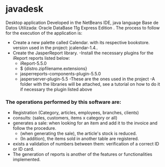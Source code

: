 # javadesk
Desktop application Developed in the NetBeans IDE, java language
Base de Datos Utilizada: Oracle DataBase 11g Express Edition .
The process to follow for the execution of the application is:
 
- Create a new palette called Calendar. with its respective bookstore. version used in the project: jcalendar-1.4..
- Create the JasperReport library.
-Install the necessary plugins for the iReport reports listed below:
  - iReport-5.5.0
  - $ {distro.zipfilename.extensions}
  - jasperreports-components-plugin-5.5.0
  - jasperserver-plugin-5.5
    -These are the ones used in the project
    -A folder with the libraries will be attached, see a tutorial on how to do it if necessary the plugin listed above

### The operations performed by this software are:
- Registration (Category, articles, employees, branches, clients)
- consults: (sales, customers, items x category or all)
- generates a sale: when looking for an item and add it to the invoice and follow the procedure.
   - (when generating the sale), the article's stock is reduced.
   - (In addition), the items sold in another table are registered.
- exists a validation of numbers between them: verification of a correct ID or ID card.
- The generation of reports is another of the features or functionalities implemented.

